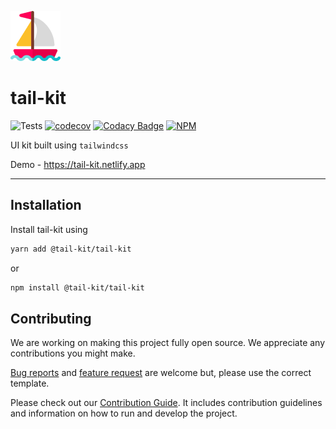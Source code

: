 ![tail-kit](./assets/tail-kit-logo.png)

# tail-kit

![Tests](https://github.com/abinashpanda/tail-kit/workflows/tests/badge.svg)
[![codecov](https://codecov.io/gh/abinashpanda/tail-kit/branch/develop/graph/badge.svg)](https://codecov.io/gh/abinashpanda/tail-kit)
[![Codacy Badge](https://app.codacy.com/project/badge/Grade/9f27e877eec4440fb493f6b76c720292)](https://www.codacy.com/manual/abinashpanda/tail-kit?utm_source=github.com&utm_medium=referral&utm_content=abinashpanda/tail-kit&utm_campaign=Badge_Grade)
[![NPM ](https://img.shields.io/npm/v/@tail-kit/tail-kit)](https://www.npmjs.com/package/@tail-kit/tail-kit)

UI kit built using `tailwindcss`

Demo - https://tail-kit.netlify.app

---

## Installation

Install tail-kit using

```sh
yarn add @tail-kit/tail-kit
```

or

```sh
npm install @tail-kit/tail-kit
```

## Contributing

We are working on making this project fully open source. We appreciate any contributions you might make.

[Bug reports](https://github.com/abinashpanda/tail-kit/issues/new?template=bug_report.md) and [feature request](https://github.com/abinashpanda/tail-kit/issues/new?template=feature_request.md) are welcome but, please use the correct template.

Please check out our [Contribution Guide](./.github/contribution/README.md). It includes contribution guidelines and information on how to run and develop the project.
